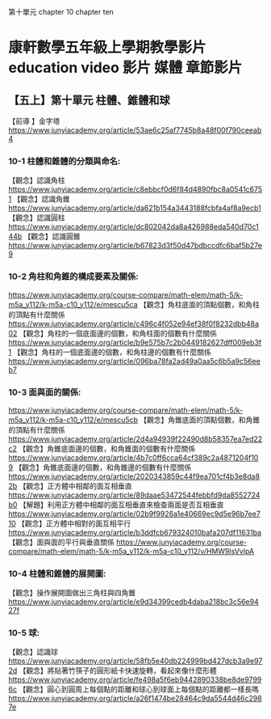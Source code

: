 第十單元 chapter 10 chapter ten
# 康軒數學五年級上學期教學影片 education video 影片 媒體 章節影片
## 【五上】第十單元 柱體、錐體和球

【前導 】金字塔
https://www.junyiacademy.org/article/53ae6c25af7745b8a48f00f790ceeab4

### 10-1 柱體和錐體的分類與命名:

【觀念】認識角柱
https://www.junyiacademy.org/article/c8ebbcf0d6f84d4890fbc8a0541c6751
【觀念】認識角錐
https://www.junyiacademy.org/article/da621b154a3443188fcbfa4af8a9ecb1
【觀念】認識圓柱
https://www.junyiacademy.org/article/dc802042da8a426988eda540d70c144b
【觀念】認識圓錐
https://www.junyiacademy.org/article/b67823d3f50d47bdbccdfc6baf5b27e9

### 10-2 角柱和角錐的構成要素及關係:

https://www.junyiacademy.org/course-compare/math-elem/math-5/k-m5a_y112/k-m5a-c10_y112/e/mescu5ca
【觀念】角柱底面的頂點個數，和角柱的頂點有什麼關係
https://www.junyiacademy.org/article/c496c4f052e94ef38f0f8232dbb48a02
【觀念】角柱的一個底面邊的個數，和角柱面的個數有什麼關係
https://www.junyiacademy.org/article/b9e575b7c2b0449182627dff009eb3f1
【觀念】角柱的一個底面邊的個數，和角柱邊的個數有什麼關係
https://www.junyiacademy.org/article/096ba78fa2ad49a0aa5c6b5a9c56eeb7

### 10-3 面與面的關係:

https://www.junyiacademy.org/course-compare/math-elem/math-5/k-m5a_y112/k-m5a-c10_y112/e/mescu5cb
【觀念】角錐底面的頂點個數，和角錐的頂點有什麼關係
https://www.junyiacademy.org/article/2d4a94939f22490d8b58357ea7ed22c2
【觀念】角錐底面邊的個數，和角錐面的個數有什麼關係
https://www.junyiacademy.org/article/4b7c0ff6cca64cf389c2a4871204f109
【觀念】角錐底面邊的個數，和角錐邊的個數有什麼關係
https://www.junyiacademy.org/article/2020343859c44f9ea701cf4b3e8da82b
【觀念】正方體中相鄰的面互相垂直
https://www.junyiacademy.org/article/89daae53472544febbfd9da8552724b0
【解題】利用正方體中相鄰的面互相垂直來檢查兩面是否互相垂直
https://www.junyiacademy.org/article/02b9f9926a1e40669ec9d5e96b7ee710
【觀念】正方體中相對的面互相平行
https://www.junyiacademy.org/article/b3ddfcb679324010bafa207df11631ba
【觀念】面與面的平行與垂直關係
https://www.junyiacademy.org/course-compare/math-elem/math-5/k-m5a_y112/k-m5a-c10_y112/v/HMW9lsVvlpA

### 10-4 柱體和錐體的展開圖:

【觀念】操作展開圖做出三角柱與四角錐
https://www.junyiacademy.org/article/e9d34399cedb4daba218bc3c56e9427f

### 10-5 球:

【觀念】認識球
https://www.junyiacademy.org/article/58fb5e40db224999bd427dcb3a9e972d
【觀念】將貼著竹筷子的圓形紙卡快速旋轉，看起來像什麼形體
https://www.junyiacademy.org/article/fe498a5f6eb9442890338be8de97996c
【觀念】圓心到圓周上每個點的距離和球心到球面上每個點的距離都一樣長嗎
https://www.junyiacademy.org/article/a26f1474be28464c9da5544d46c2987e